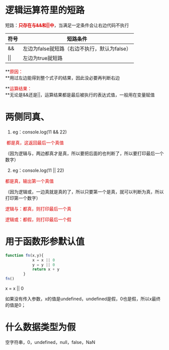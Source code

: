 # 逻辑运算符里的短路

短路：**<font color="#dd0g0g">只存在与&&和||中</font>**，当满足一定条件会让右边代码不执行

| 符号 | 短路条件                                     |
| ---- | -------------------------------------------- |
| &&   | 左边为false就短路（右边不执行，默认为false） |
| \|\| | 左边为true就短路                             |

**<font color="#dd0g0g">原因：</font><br/>**用过左边能得到整个式子的结果，因此没必要再判断右边

**<font color="#dd0g0g">运算结果：</font><br/>**无论是&&还是||，运算结果都是最后被执行的表达式值，一般用在变量赋值

# 两侧同真、

1. eg：console.log(11 && 22)

​	<font color="#dd0g0g">都是真，这返回最后一个真值</font><br/>

​	（因为逻辑与，两边都真才是真，所以要把后面的也判断了，所以要打印最后一个数字）

2. eg：console.log(11 || 22)

<font color="#dd0g0g">	都是真，输出第一个真值</font><br/>

​	（因为逻辑或，一边真就是真的了，所以只要第一个是真，就可以判断为真，所以打印第一个数字）

<font color="#dd0g0g">逻辑与：都真，则打印最后一个真</font><br/>

<font color="#dd0g0g">逻辑或：都假，则打印最后一个假</font><br/>

# 用于函数形参默认值

```JavaScript
function fn(x,y){
            x = x || 0
            y = y || 0
            return x + y
        }
fn()
```

x = x || 0

如果没有传入参数，x的值是undefined，undefined是假，0也是假，所以x最终的值是0；

# 什么数据类型为假

空字符串，0，undefined，null，false，NaN

